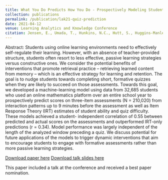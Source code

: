 ```yaml
---
title: What You Do Predicts How You Do - Prospectively Modeling Student Quiz Performance Using Activity Features in an Online Learning Environment
collection: publications
permalink: /publication/lak21-quiz-prediction
date: 2021-04-12
venue: Learning Analytics and Knowledge Conference
citation: Jensen, E., Umada, T., Hunkins, N.C., Hutt, S., Huggins-Manley, A.C., & D'Mello, S.K. (2021). &quot;What You Do Predicts How You Do  Prospectively Modeling Student Quiz Performance Using Activity Features in an Online Learning Environment.&quot; Proceedings of the Learning Analytics and Knowledge (LAK21) Conference.
---
```

Abstract: Students using online learning environments need to effectively self-regulate their learning. However, with an absence of teacher-provided structure, students often resort to less effective, passive learning strategies versus constructive ones. We consider the potential benefits of interventions that promote retrieval practice – retrieving learned content from memory – which is an effective strategy for learning and retention. The goal is to nudge students towards completing short, formative quizzes when they are likely to succeed on those assessments. Towards this goal, we developed a machine-learning model using data from 32,685 students who used an online mathematics platform over an entire school year to prospectively predict scores on three-item assessments (N = 210,020) from interaction patterns up to 9 minutes before the assessment as well as Item Response Theory (IRT) estimates of student ability and quiz difficulty. These models achieved a student- independent correlation of 0.55 between predicted and actual scores on the assessments and outperformed IRT-only predictions (r = 0.34). Model performance was largely independent of the length of the analyzed window preceding a quiz. We discuss potential for future applications of the models to trigger dynamic interventions that aim to encourage students to engage with formative assessments rather than more passive learning strategies.


[Download paper here](../files/lak21-12.pdf)
[Download talk slides here](../files/Jensen_LAK21-quiz_slides.pptx)

This paper included a talk at the conference and received a best paper nomination.
